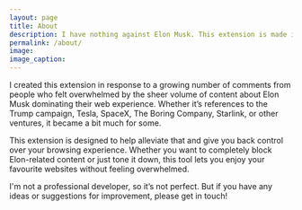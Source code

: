 ```yaml
---
layout: page
title: About
description: I have nothing against Elon Musk. This extension is made in the spirit of being able to control your own web experience.
permalink: /about/
image: 
image_caption: 
---
```


I created this extension in response to a growing number of comments from people who felt overwhelmed by the sheer volume of content about Elon Musk dominating their web experience. Whether it’s references to the Trump campaign, Tesla, SpaceX, The Boring Company, Starlink, or other ventures, it became a bit much for some.

This extension is designed to help alleviate that and give you back control over your browsing experience. Whether you want to completely block Elon-related content or just tone it down, this tool lets you enjoy your favourite websites without feeling overwhelmed.

I'm not a professional developer, so it’s not perfect. But if you have any ideas or suggestions for improvement, please get in touch!